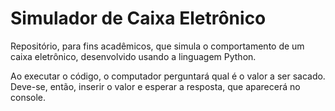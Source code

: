 # Simulador de Caixa Eletrônico

Repositório, para fins acadêmicos, que simula o comportamento de um caixa eletrônico, desenvolvido usando a linguagem Python.

Ao executar o código, o computador perguntará qual é o valor a ser sacado. Deve-se, então, inserir o valor e esperar a resposta, que aparecerá no console.